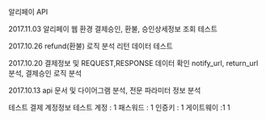 알리페이 API

2017.11.03 알리페이 웹 환경 결제승인, 환불, 승인상세정보 조회 테스트

2017.10.26 refund(환불) 로직 분석 리턴 데이터 테스트

2017.10.20 결제정보 및 REQUEST,RESPONSE 데이터 확인 notify_url, return_url분석, 결제승인 로직 분석

2017.10.13 api 문서 및 다이어그램 분석, 전문 파라미터 정보 분석

테스트 결제 계정정보 테스트 계정 : 1
패스워드 : 1
인증키 : 1
게이트웨이 :1
1

